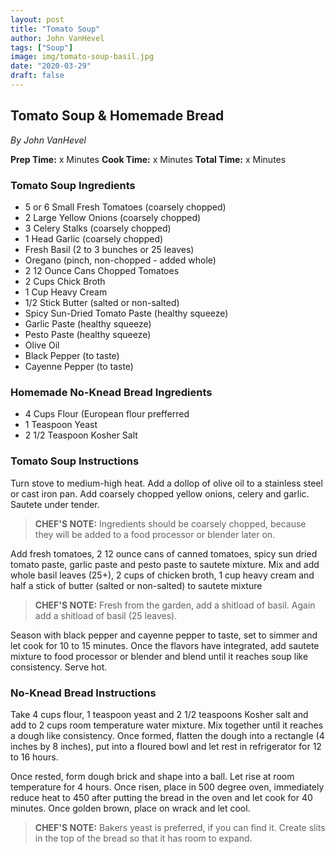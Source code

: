 ```yaml
---
layout: post
title: "Tomato Soup"
author: John VanHevel
tags: ["Soup"]
image: img/tomato-soup-basil.jpg
date: "2020-03-29"
draft: false
---
```


## Tomato Soup & Homemade Bread ##

_By John VanHevel_

**Prep Time:** x Minutes
**Cook Time:** x Minutes
**Total Time:** x Minutes

### Tomato Soup Ingredients ###

- 5 or 6 Small Fresh Tomatoes (coarsely chopped)
- 2 Large Yellow Onions (coarsely chopped)
- 3 Celery Stalks (coarsely chopped)
- 1 Head Garlic (coarsely chopped)
- Fresh Basil (2 to 3 bunches or 25 leaves)
- Oregano (pinch, non-chopped - added whole)
- 2 12 Ounce Cans Chopped Tomatoes
- 2 Cups Chick Broth
- 1 Cup Heavy Cream
- 1/2 Stick Butter (salted or non-salted)
- Spicy Sun-Dried Tomato Paste (healthy squeeze)
- Garlic Paste (healthy squeeze)
- Pesto Paste (healthy squeeze)
- Olive Oil
- Black Pepper (to taste)
- Cayenne Pepper (to taste)

### Homemade No-Knead Bread Ingredients ###

- 4 Cups Flour (European flour prefferred 
- 1 Teaspoon Yeast
- 2 1/2 Teaspoon Kosher Salt

### Tomato Soup Instructions ###

Turn stove to medium-high heat. Add a dollop of olive oil to a stainless steel or cast iron pan. Add coarsely chopped yellow onions, celery and garlic. Sautete under tender. 

> **CHEF'S NOTE:** Ingredients should be coarsely chopped, because they will be added to a food processor or blender later on.

Add fresh tomatoes, 2 12 ounce cans of canned tomatoes, spicy sun dried tomato paste, garlic paste and pesto paste to sautete mixture. Mix and add whole basil leaves (25+), 2 cups of chicken broth, 1 cup heavy cream and half a stick of butter (salted or non-salted) to sautete mixture

> **CHEF'S NOTE:** Fresh from the garden, add a shitload of basil. Again add a shitload of basil (25 leaves).

Season with black pepper and cayenne pepper to taste, set to simmer and let cook for 10 to 15 minutes. Once the flavors have integrated, add sautete mixture to food processor or blender and blend until it reaches soup like consistency. Serve hot.

### No-Knead Bread Instructions ###

Take 4 cups flour, 1 teaspoon yeast and 2 1/2 teaspoons Kosher salt and add to 2 cups room temperature water mixture. Mix together until it reaches a dough like consistency. Once formed, flatten the dough into a rectangle (4 inches by 8 inches), put into a floured bowl and let rest in refrigerator for 12 to 16 hours.

Once rested, form dough brick and shape into a ball. Let rise at room temperature for 4 hours. Once risen, place in 500 degree oven, immediately reduce heat to 450 after putting the bread in the oven and let cook for 40 minutes. Once golden brown, place on wrack and let cool.

> **CHEF'S NOTE:** Bakers yeast is preferred, if you can find it. Create slits in the top of the bread so that it has room to expand.
